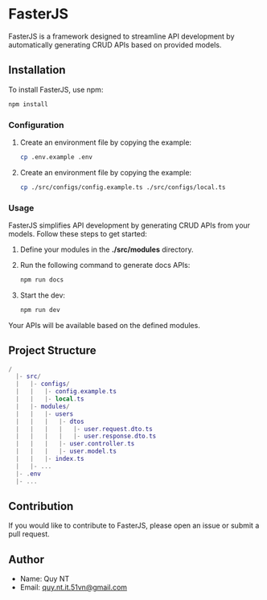 # FasterJS

FasterJS is a framework designed to streamline API development by automatically generating CRUD APIs based on provided models.

## Installation

To install FasterJS, use npm:

```bash
npm install
```

### Configuration

1. Create an environment file by copying the example:

    ```bash
    cp .env.example .env
    ```

2. Create an environment file by copying the example:

    ```bash
    cp ./src/configs/config.example.ts ./src/configs/local.ts
    ```

### Usage

FasterJS simplifies API development by generating CRUD APIs from your models. Follow these steps to get started:

1. Define your modules in the <b>./src/modules</b> directory.

2. Run the following command to generate docs APIs:

    ```bash
    npm run docs
    ```

3. Start the dev:

    ```bash
    npm run dev
    ```

Your APIs will be available based on the defined modules.

## Project Structure

```lua
/
  |- src/
  |   |- configs/
  |   |   |- config.example.ts
  |   |   |- local.ts
  |   |- modules/
  |   |   |- users
  |   |   |   |- dtos
  |   |   |   |   |- user.request.dto.ts
  |   |   |   |   |- user.response.dto.ts
  |   |   |   |- user.controller.ts
  |   |   |   |- user.model.ts
  |   |   |- index.ts
  |   |- ...
  |- .env
  |- ...
```

## Contribution

If you would like to contribute to FasterJS, please open an issue or submit a pull request.

## Author

- Name: Quy NT
- Email: quy.nt.it.51vn@gmail.com